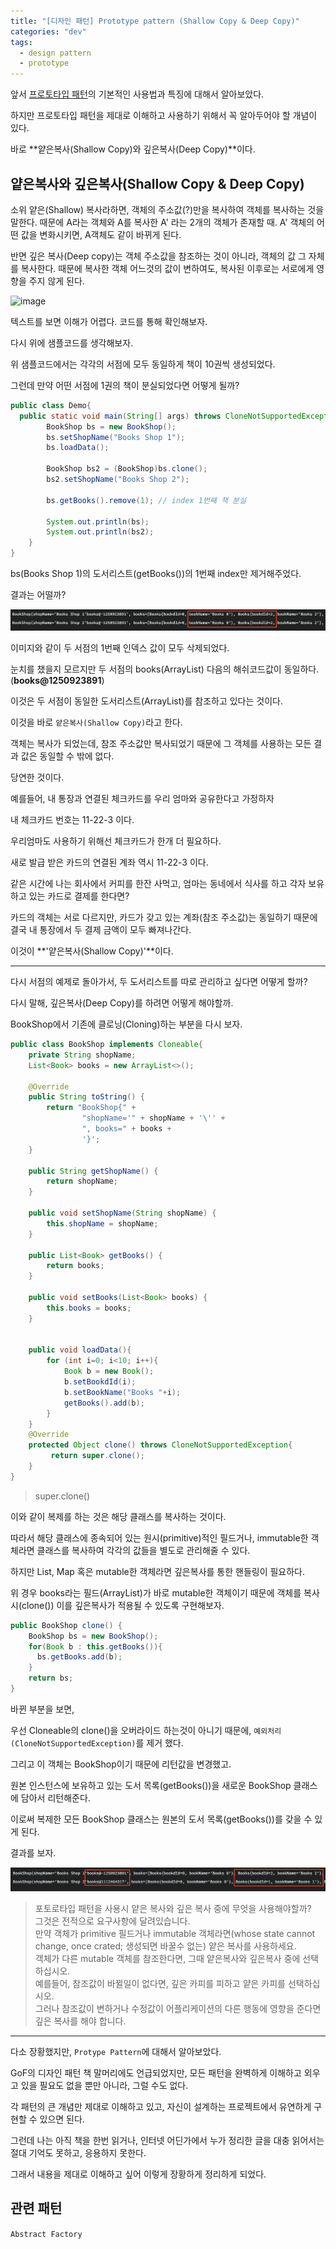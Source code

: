 ```yaml
---
title: "[디자인 패턴] Prototype pattern (Shallow Copy & Deep Copy)"
categories: "dev"
tags:
  - design pattern
  - prototype
---
```


앞서 [프로토타입 패턴](https://betterfly88.github.io/dev/prototype_pattern/)의 기본적인 사용법과 특징에 대해서 알아보았다.

하지만 프로토타입 패턴을 제대로 이해하고 사용하기 위해서 꼭 알아두어야 할 개념이 있다.

바로 **얕은복사(Shallow Copy)와 깊은복사(Deep Copy)**이다.

## 얕은복사와 깊은복사(Shallow Copy & Deep Copy)
소위 얕은(Shallow) 복사라하면, 객체의 주소값(?)만을 복사하여 객체를 복사하는 것을 말한다.
때문에 A라는 객체와 A를 복사한 A' 라는 2개의 객체가 존재할 때.
A' 객체의 어떤 값을 변화시키면, A객체도 같이 바뀌게 된다.

반면 깊은 복사(Deep copy)는 객체 주소값을 참조하는 것이 아니라, 객체의 값 그 자체를 복사한다.
때문에 복사한 객체 어느것의 값이 변하여도, 복사된 이후로는 서로에게 영향을 주지 않게 된다.

![image](https://springframework.guru/wp-content/uploads/2015/04/4-23-2015-1-55-29-AM-300x210.jpg)

텍스트를 보면 이해가 어렵다. 코드를 통해 확인해보자.

다시 위에 샘플코드를 생각해보자.

위 샘플코드에서는 각각의 서점에 모두 동일하게 책이 10권씩 생성되었다.

그런데 만약 어떤 서점에 1권의 책이 분실되었다면 어떻게 될까?

~~~java
public class Demo{
  public static void main(String[] args) throws CloneNotSupportedException {
        BookShop bs = new BookShop();
        bs.setShopName("Books Shop 1");
        bs.loadData();

        BookShop bs2 = (BookShop)bs.clone();
        bs2.setShopName("Books Shop 2");

        bs.getBooks().remove(1); // index 1번째 책 분실

        System.out.println(bs);
        System.out.println(bs2);
    }
} 
~~~

bs(Books Shop 1)의 도서리스트(getBooks())의 1번째 index만 제거해주었다.

결과는 어떨까?

![rm_bookShop](/assets/images/study/dev/2019/1_bs_remove.png)

이미지와 같이 두 서점의 1번째 인덱스 값이 모두 삭제되었다.

눈치를 챘을지 모르지만 두 서점의 books(ArrayList) 다음의 해쉬코드값이 동일하다. (**books@1250923891**)

이것은 두 서점이 동일한 도서리스트(ArrayList)를 참조하고 있다는 것이다.

이것을 바로 <code>얕은복사(Shallow Copy)</code>라고 한다.

객체는 복사가 되었는데, 참조 주소값만 복사되었기 때문에 그 객체를 사용하는 모든 결과 값은 동일할 수 밖에 없다.

당연한 것이다.

예를들어, 내 통장과 연결된 체크카드를 우리 엄마와 공유한다고 가정하자

내 체크카드 번호는 11-22-3 이다.

우리엄마도 사용하기 위해선 체크카드가 한개 더 필요하다.

새로 발급 받은 카드의 연결된 계좌 역시 11-22-3 이다.

같은 시간에 나는 회사에서 커피를 한잔 사먹고, 엄마는 동네에서 식사를 하고 각자 보유하고 있는 카드로 결제를 한다면?

카드의 객체는 서로 다르지만, 카드가 갖고 있는 계좌(참조 주소값)는 동일하기 때문에 결국 내 통장에서 두 결제 금액이 모두 빠져나간다.

이것이 **'얕은복사(Shallow Copy)'**이다.

---

다시 서점의 예제로 돌아가서, 두 도서리스트를 따로 관리하고 싶다면 어떻게 할까?

다시 말해, 깊은복사(Deep Copy)를 하려면 어떻게 해야할까.

BookShop에서 기존에 클로닝(Cloning)하는 부분을 다시 보자.

~~~java
public class BookShop implements Cloneable{
    private String shopName;
    List<Book> books = new ArrayList<>();

    @Override
    public String toString() {
        return "BookShop{" +
                "shopName='" + shopName + '\'' +
                ", books=" + books +
                '}';
    }

    public String getShopName() {
        return shopName;
    }

    public void setShopName(String shopName) {
        this.shopName = shopName;
    }

    public List<Book> getBooks() {
        return books;
    }

    public void setBooks(List<Book> books) {
        this.books = books;
    }


    public void loadData(){
        for (int i=0; i<10; i++){
            Book b = new Book();
            b.setBookdId(i);
            b.setBookName("Books "+i);
            getBooks().add(b);
        }
    }
    @Override
    protected Object clone() throws CloneNotSupportedException{
         return super.clone();
    }
}
~~~

>super.clone()

이와 같이 복제를 하는 것은 해당 클래스를 복사하는 것이다.

따라서 해당 클래스에 종속되어 있는 원시(primitive)적인 필드거나, immutable한 객체라면 클래스를 복사하여 각각의 값들을 별도로 관리해줄 수 있다.

하지만 List, Map 혹은 mutable한 객체라면 깊은복사를 통한 핸들링이 필요하다.

위 경우 books라는 필드(ArrayList)가 바로 mutable한 객체이기 때문에 객체를 복사시(clone()) 이를 깊은복사가 적용될 수 있도록 구현해보자.

~~~java
public BookShop clone() {
    BookShop bs = new BookShop();
    for(Book b : this.getBooks()){
      bs.getBooks.add(b);
    }
    return bs;
}
~~~

바뀐 부분을 보면, 

우선 Cloneable의 clone()을 오버라이드 하는것이 아니기 때문에, <code>예외처리(CloneNotSupportedException)</code>를 제거 했다.

그리고 이 객체는 BookShop이기 때문에 리턴값을 변경했고.

원본 인스턴스에 보유하고 있는 도서 목록(getBooks())을 새로운 BookShop 클래스에 담아서 리턴해준다.

이로써 복제한 모든 BookShop 클래스는 원본의 도서 목록(getBooks())를 갖을 수 있게 된다.

결과를 보자.

![deep_copy](/assets/images/study/dev/2019/1_deep_copy.png)


> 포토로타입 패턴을 사용시 얕은 복사와 깊은 복사 중에 무엇을 사용해야할까?  <br/>
그것은 전적으로 요구사항에 달려있습니다. <br/>
만약 객체가 primitive 필드거나 immutable 객체라면(whose state cannot change, once crated; 생성되면 바꿀수 없는) 얕은 복사를 사용하세요. <br/>
객체가 다른 mutable 객체를 참조한다면, 그때 얕은복사와 깊은복사 중에 선택하십시오. <br/>
예를들어, 참조값이 바뀔일이 없다면, 깊은 카피를 피하고 얕은 카피를 선택하십시오. <br/>
그러나 참조값이 변하거나 수정값이 어플리케이션의 다른 행동에 영향을 준다면 깊은 복사를 해야 합니다.

---

다소 장황했지만, <code>Protype Pattern</code>에 대해서 알아보았다.

GoF의 디자인 패턴 책 말머리에도 언급되었지만, 모든 패턴을 완벽하게 이해하고 외우고 있을 필요도 없을 뿐만 아니라, 그럴 수도 없다.

각 패턴의 큰 개념만 제대로 이해하고 있고, 자신이 설계하는 프로젝트에서 유연하게 구현할 수 있으면 된다.

그런데 나는 아직 책을 한번 읽거나, 인터넷 어딘가에서 누가 정리한 글을 대충 읽어서는 절대 기억도 못하고, 응용하지 못한다.

그래서 내용을 제대로 이해하고 싶어 이렇게 장황하게 정리하게 되었다. 

## 관련 패턴
<code>Abstract Factory</code>